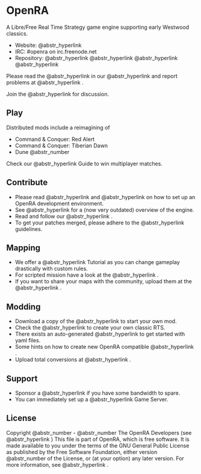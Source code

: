 # OpenRA

A Libre/Free Real Time Strategy game engine supporting early Westwood classics.

  * Website: @abstr_hyperlink 
  * IRC: #openra on irc.freenode.net
  * Repository: @abstr_hyperlink @abstr_hyperlink @abstr_hyperlink @abstr_hyperlink 



Please read the @abstr_hyperlink in our @abstr_hyperlink and report problems at @abstr_hyperlink .

Join the @abstr_hyperlink for discussion.

## Play

Distributed mods include a reimagining of

  * Command & Conquer: Red Alert
  * Command & Conquer: Tiberian Dawn
  * Dune @abstr_number 



Check our @abstr_hyperlink Guide to win multiplayer matches.

## Contribute

  * Please read @abstr_hyperlink and @abstr_hyperlink on how to set up an OpenRA development environment.
  * See @abstr_hyperlink for a (now very outdated) overview of the engine.
  * Read and follow our @abstr_hyperlink .
  * To get your patches merged, please adhere to the @abstr_hyperlink guidelines.



## Mapping

  * We offer a @abstr_hyperlink Tutorial as you can change gameplay drastically with custom rules.
  * For scripted mission have a look at the @abstr_hyperlink .
  * If you want to share your maps with the community, upload them at the @abstr_hyperlink .



## Modding

  * Download a copy of the @abstr_hyperlink to start your own mod.
  * Check the @abstr_hyperlink to create your own classic RTS.
  * There exists an auto-generated @abstr_hyperlink to get started with yaml files.
  * Some hints on how to create new OpenRA compatible @abstr_hyperlink .
  * Upload total conversions at @abstr_hyperlink .



## Support

  * Sponsor a @abstr_hyperlink if you have some bandwidth to spare.
  * You can immediately set up a @abstr_hyperlink Game Server.



## License

Copyright @abstr_number - @abstr_number The OpenRA Developers (see @abstr_hyperlink ) This file is part of OpenRA, which is free software. It is made available to you under the terms of the GNU General Public License as published by the Free Software Foundation, either version @abstr_number of the License, or (at your option) any later version. For more information, see @abstr_hyperlink .
